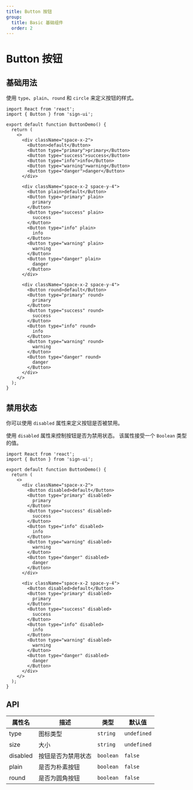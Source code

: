 ```yaml
---
title: Button 按钮
group:
  title: Basic 基础组件
  order: 2
---
```


# Button 按钮

## 基础用法

使用 `type`、`plain`、`round` 和 `circle` 来定义按钮的样式。

```tsx
import React from 'react';
import { Button } from 'sign-ui';

export default function ButtonDemo() {
  return (
    <>
      <div className="space-x-2">
        <Button>default</Button>
        <Button type="primary">primary</Button>
        <Button type="success">success</Button>
        <Button type="info">info</Button>
        <Button type="warning">warning</Button>
        <Button type="danger">danger</Button>
      </div>

      <div className="space-x-2 space-y-4">
        <Button plain>default</Button>
        <Button type="primary" plain>
          primary
        </Button>
        <Button type="success" plain>
          success
        </Button>
        <Button type="info" plain>
          info
        </Button>
        <Button type="warning" plain>
          warning
        </Button>
        <Button type="danger" plain>
          danger
        </Button>
      </div>

      <div className="space-x-2 space-y-4">
        <Button round>default</Button>
        <Button type="primary" round>
          primary
        </Button>
        <Button type="success" round>
          success
        </Button>
        <Button type="info" round>
          info
        </Button>
        <Button type="warning" round>
          warning
        </Button>
        <Button type="danger" round>
          danger
        </Button>
      </div>
    </>
  );
}
```

## 禁用状态

你可以使用 `disabled` 属性来定义按钮是否被禁用。

使用 `disabled` 属性来控制按钮是否为禁用状态。 该属性接受一个 `Boolean` 类型的值。

```tsx
import React from 'react';
import { Button } from 'sign-ui';

export default function ButtonDemo() {
  return (
    <>
      <div className="space-x-2">
        <Button disabled>default</Button>
        <Button type="primary" disabled>
          primary
        </Button>
        <Button type="success" disabled>
          success
        </Button>
        <Button type="info" disabled>
          info
        </Button>
        <Button type="warning" disabled>
          warning
        </Button>
        <Button type="danger" disabled>
          danger
        </Button>
      </div>

      <div className="space-x-2 space-y-4">
        <Button disabled>default</Button>
        <Button type="primary" disabled>
          primary
        </Button>
        <Button type="success" disabled>
          success
        </Button>
        <Button type="info" disabled>
          info
        </Button>
        <Button type="warning" disabled>
          warning
        </Button>
        <Button type="danger" disabled>
          danger
        </Button>
      </div>
    </>
  );
}
```

## API

| 属性名   | 描述               | 类型      | 默认值      |
| -------- | ------------------ | --------- | ----------- |
| type     | 图标类型           | `string`  | `undefined` |
| size     | 大小               | `string`  | `undefined` |
| disabled | 按钮是否为禁用状态 | `boolean` | `false`     |
| plain    | 是否为朴素按钮     | `boolean` | `false`     |
| round    | 是否为圆角按钮     | `boolean` | `false`     |
